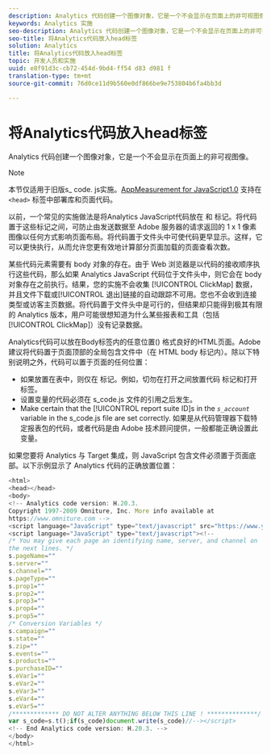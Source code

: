 ```yaml
---
description: Analytics 代码创建一个图像对象，它是一个不会显示在页面上的非可视图像。
keywords: Analytics 实施
seo-description: Analytics 代码创建一个图像对象，它是一个不会显示在页面上的非可视图像。
seo-title: 将Analytics代码放入head标签
solution: Analytics
title: 将Analytics代码放入head标签
topic: 开发人员和实施
uuid: e8f91d3c-cb72-454d-9bd4-ff54 d83 d981 f
translation-type: tm+mt
source-git-commit: 76d0ce11d9b560e0df866be9e753804b6fa4bb3d

---
```



# 将Analytics代码放入head标签

Analytics 代码创建一个图像对象，它是一个不会显示在页面上的非可视图像。

>[!NOTE]
>
>本节仅适用于旧版s_ code. js实施。[AppMeasurement for JavaScript1.0](../../../implement/js-implementation/c-appmeasurement-js/appmeasure-mjs.md#concept_F3957D7093A94216BD79F35CFC1557E8) 支持在 `<head>` 标签中部署库和页面代码。

以前，一个常见的实施做法是将Analytics JavaScript代码放在 <head><meta http-equiv="Content-Type" content="text/html; charset=UTF-8"> 和 </head> 标记。将代码置于这些标记之间，可防止由发送数据至 Adobe 服务器的请求返回的 1 x 1 像素图像以任何方式影响页面布局。将代码置于文件头中可使代码更早显示。这样，它可以更快执行，从而允许您更有效地计算部分页面加载的页面查看次数。

某些代码元素需要有 body 对象的存在。由于 Web 浏览器是以代码的接收顺序执行这些代码，那么如果 Analytics JavaScript 代码位于文件头中，则它会在 body 对象存在之前执行。结果，您的实施不会收集 [!UICONTROL ClickMap] 数据，并且文件下载或[!UICONTROL 退出]链接的自动跟踪不可用。您也不会收到连接类型或访客主页数据。将代码置于文件头中是可行的，但结果却只能得到极其有限的 Analytics 版本，用户可能很想知道为什么某些报表和工具（包括 [!UICONTROL ClickMap]）没有记录数据。

Analytics代码可以放在Body标签内的任意位置(<BODY></BODY>) 格式良好的HTML页面。Adobe 建议将代码置于页面顶部的全局包含文件中（在 HTML body 标记内）。除以下特别说明之外，代码可以置于页面的任何位置：

* 如果放置在表中，则仅在 <td></td> 标记。例如，切勿在打开之间放置代码 <tr> 标记和打开 <td> 标签。
* 设置变量的代码必须在 s_code.js 文件的引用之后发生。
* Make certain that the [!UICONTROL report suite ID]s in the *`s_account`* variable in the s_code.js file are set correctly. 如果是从代码管理器下载特定报表包的代码，或者代码是由 Adobe 技术顾问提供，一般都能正确设置此变量。

如果您要将 Analytics 与 Target 集成，则 JavaScript 包含文件必须置于页面底部。以下示例显示了 Analytics 代码的正确放置位置：

```js
<html> 
<head></head> 
<body> 
<!-- Analytics code version: H.20.3. 
Copyright 1997-2009 Omniture, Inc. More info available at 
https://www.omniture.com --> 
<script language="JavaScript" type="text/javascript" src="https://www.yourdomain.com/js/s_code.js"></script> 
<script language="JavaScript" type="text/javascript"><!-- 
/* You may give each page an identifying name, server, and channel on 
the next lines. */ 
s.pageName="" 
s.server="" 
s.channel="" 
s.pageType="" 
s.prop1="" 
s.prop2="" 
s.prop3="" 
s.prop4="" 
s.prop5="" 
/* Conversion Variables */ 
s.campaign="" 
s.state="" 
s.zip="" 
s.events="" 
s.products="" 
s.purchaseID="" 
s.eVar1="" 
s.eVar2="" 
s.eVar3="" 
s.eVar4="" 
s.eVar5="" 
/************* DO NOT ALTER ANYTHING BELOW THIS LINE ! **************/ 
var s_code=s.t();if(s_code)document.write(s_code)//--></script> 
<!-- End Analytics code version: H.20.3. --> 
</body> 
</html> 
```

